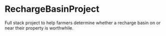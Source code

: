 # RechargeBasinProject
Full stack project to help farmers determine whether a recharge basin on or near their property is worthwhile.
